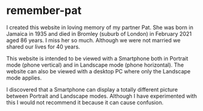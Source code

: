 # remember-pat

I created this website in loving memory of my partner Pat.  She was born in Jamaica in 1935 and died in Bromley (suburb of London) in February 2021 aged 86 years.
I miss her so much.  Although we were not married we shared our lives for 40 years.

This website is intended to be viewed with a Smartphone both in Portrait mode (phone vertical) and in Landscape mode (phone horizontal).
The website can also be viewed with a desktop PC where only the Landscape mode applies.

I discovered that a Smartphone can display a totally different picture between Portrait and Landscape modes.  Although I have experimented with this I would not
recommend it because it can cause confusion.
